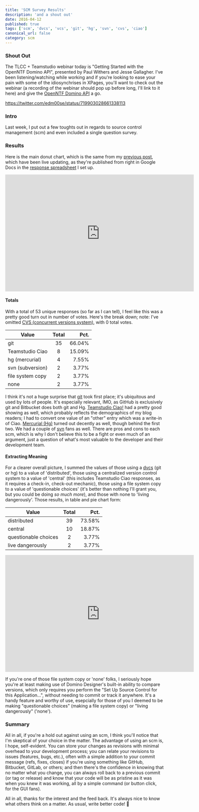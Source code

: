 ```yaml
---
title: 'SCM Survey Results'
description: 'and a shout out'
date: 2016-04-12
published: true
tags: ['scm', 'dvcs', 'vcs', 'git', 'hg', 'svn', 'cvs', 'ciao']
canonical_url: false
category: scm
---
```


### Shout Out

The TLCC + Teamstudio webinar today is "Getting Started with the OpenNTF Domino API", presented by Paul Withers and Jesse Gallagher. I've been listening/watching while working and if you're looking to ease your pain with some of the idiosynchrises in XPages, you'll want to check out the webinar (a recording of the webinar should pop up before long, I'll link to it here) and give the [OpenNTF Domino API](https://openntf.org/main.nsf/project.xsp?r=project/OpenNTF%20Domino%20API) a go.

https://twitter.com/edm00se/status/719903028661338113

### Intro

Last week, I put out a few toughts out in regards to source control management (scm) and even included a single question survey.

### Results

Here is the main donut chart, which is the same from my [previous post](/scm/source-control-survey/), which have been live updating, as they're published from right in Google Docs in the [response spreadsheet](https://docs.google.com/spreadsheets/d/1AW-db53FKmx_ppiXGpByjNxNVf99SjP3dlx7vnKqh_E/edit?usp=sharing) I set up.

<div class="text-center">
  <iframe width="600" height="371" seamless frameborder="0" scrolling="no" src="https://docs.google.com/spreadsheets/d/1AW-db53FKmx_ppiXGpByjNxNVf99SjP3dlx7vnKqh_E/pubchart?oid=1932817384&amp;format=interactive"></iframe>
</div>

#### Totals

With a total of 53 unique responses (so far as I can tell), I feel like this was a pretty good turn out in number of votes. Here's the break down; note: I've omitted [CVS (concurrent versions system)](https://www.nongnu.org/cvs/), with 0 total votes.

| Value            | Total         | Pct.   |
| ---------------- |:-------------:| ------:|
| git              | 35            | 66.04% |
| Teamstudio Ciao  | 8             | 15.09% |
| hg (mercurial)   | 4             |  7.55% |
| svn (subversion) | 2             |  3.77% |
| file system copy | 2             |  3.77% |
| none             | 2             |  3.77% |

I think it's not a huge surprise that [git](https://git-scm.com/) took first place; it's ubiquitous and used by lots of people. It's especially relevant, IMO, as GitHub is exclusively git and Bitbucket does both git and Hg. [Teamstudio Ciao!](https://www.teamstudio.com/solutions/notestools/ciao) had a pretty good showing as well, which probably reflects the demographics of my blog readers; I had to convert one value of an "other" entry which was a write-in of Ciao. [Mercurial (Hg)](https://www.mercurial-scm.org/) turned out decently as well, though behind the first two. We had a couple of [svn](https://subversion.apache.org/) fans as well. There are pros and cons to each scm, which is why I don't believe this to be a fight or even much of an argument, just a question of what's most valuable to the developer and their development team.

#### Extracting Meaning

For a clearer overall picture, I summed the values of those using a [dvcs](https://en.wikipedia.org/wiki/Distributed_version_control) (git or hg) to a value of 'distributed', those using a centralized version control system to a value of 'central' (this includes Teamstudio Ciao responses, as it requires a check-in, check-out mechanic), those using a file system copy to a value of 'questionable choices' (it's better than nothing I'll grant you, but you could be doing _so much more_), and those with none to 'living dangerously'. Those results, in table and pie chart form:

| Value                | Total         | Pct.   |
| -------------------- |:-------------:| ------:|
| distributed          | 39            | 73.58% |
| central              | 10            | 18.87% |
| questionable choices | 2             |  3.77% |
| live dangerously     | 2             |  3.77% |

<div class="text-center">
  <iframe width="600" height="371" seamless frameborder="0" scrolling="no" src="https://docs.google.com/spreadsheets/d/1AW-db53FKmx_ppiXGpByjNxNVf99SjP3dlx7vnKqh_E/pubchart?oid=1995419265&amp;format=interactive"></iframe>
</div>

If you're one of those file system copy or 'none' folks, I seriously hope you're at least making use of Domino Designer's built-in ability to compare versions, which only requires you perform the "Set Up Source Control for this Application...", without needing to commit or track it anywhere. It's a handy feature and worthy of use, esepcially for those of you I deemed to be making "questionable choices" (making a file system copy) or "living dangerously" ('none').

### Summary

All in all, if you're a hold out against using an scm, I think you'll notice that I'm skeptical of your choice in the matter. The advantage of using an scm is, I hope, self-evident. You can store your changes as revisions with minimal overhead to your development process; you can relate your revisions to issues (features, bugs, etc.), often with a simple addition to your commit message (refs, fixes, closes) if you're using something like GitHub, Bitbucket, GitLab, or others; and then there's the confidence in knowing that no matter what you change, you can always roll back to a previous commit (or tag or release) and know that your code will be as pristine as it was when you knew it was working, all by a simple command (or button click, for the GUI fans).

All in all, thanks for the interest and the feed back. It's always nice to know what others think on a matter. As usual, write better code! 🍻
